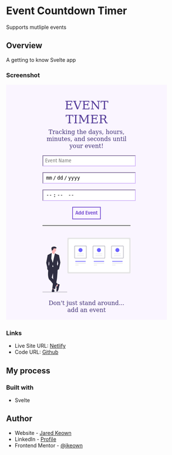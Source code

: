 # Event Countdown Timer

Supports mutliple events

## Overview

A getting to know Svelte app

### Screenshot

![Responsively Designed](/screenshots/Screenshot.png)

### Links

- Live Site URL: [Netlify](https://event-countdown.netlify.app/)
- Code URL: [Github](https://github.com/jkeown/event_timer_svelte)

## My process

### Built with

- Svelte

## Author

- Website - [Jared Keown](https://www.jaredkeown.com)
- LinkedIn - [ Profile ](https://www.linkedin.com/in/jared-keown-web-dev)
- Frontend Mentor - [@jkeown](https://www.frontendmentor.io/profile/jkeown)
